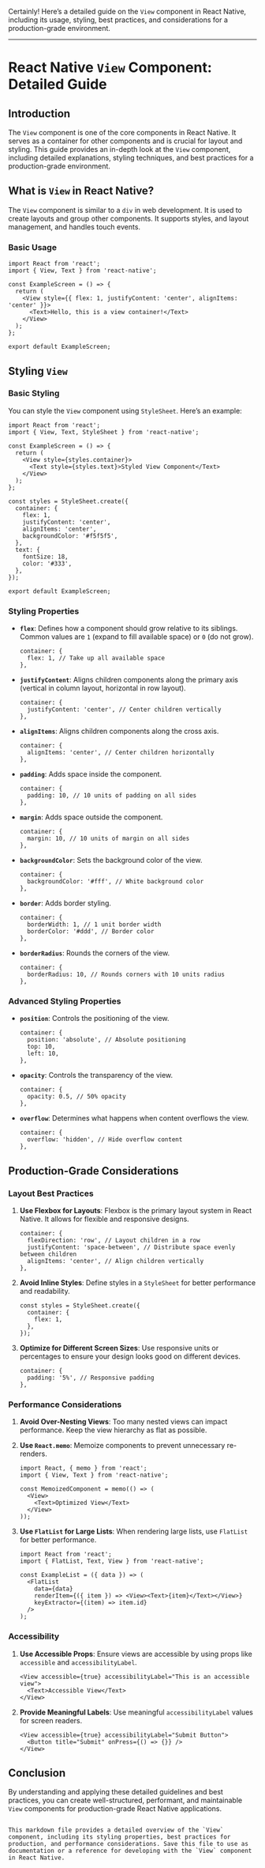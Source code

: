 Certainly! Here’s a detailed guide on the `View` component in React Native, including its usage, styling, best practices, and considerations for a production-grade environment.

---

# React Native `View` Component: Detailed Guide

## Introduction

The `View` component is one of the core components in React Native. It serves as a container for other components and is crucial for layout and styling. This guide provides an in-depth look at the `View` component, including detailed explanations, styling techniques, and best practices for a production-grade environment.

## What is `View` in React Native?

The `View` component is similar to a `div` in web development. It is used to create layouts and group other components. It supports styles, and layout management, and handles touch events.

### Basic Usage

```tsx
import React from 'react';
import { View, Text } from 'react-native';

const ExampleScreen = () => {
  return (
    <View style={{ flex: 1, justifyContent: 'center', alignItems: 'center' }}>
      <Text>Hello, this is a view container!</Text>
    </View>
  );
};

export default ExampleScreen;
```

## Styling `View`

### Basic Styling

You can style the `View` component using `StyleSheet`. Here’s an example:

```tsx
import React from 'react';
import { View, Text, StyleSheet } from 'react-native';

const ExampleScreen = () => {
  return (
    <View style={styles.container}>
      <Text style={styles.text}>Styled View Component</Text>
    </View>
  );
};

const styles = StyleSheet.create({
  container: {
    flex: 1,
    justifyContent: 'center',
    alignItems: 'center',
    backgroundColor: '#f5f5f5',
  },
  text: {
    fontSize: 18,
    color: '#333',
  },
});

export default ExampleScreen;
```

### Styling Properties

- **`flex`**: Defines how a component should grow relative to its siblings. Common values are `1` (expand to fill available space) or `0` (do not grow).
  ```tsx
  container: {
    flex: 1, // Take up all available space
  },
  ```

- **`justifyContent`**: Aligns children components along the primary axis (vertical in column layout, horizontal in row layout).
  ```tsx
  container: {
    justifyContent: 'center', // Center children vertically
  },
  ```

- **`alignItems`**: Aligns children components along the cross axis.
  ```tsx
  container: {
    alignItems: 'center', // Center children horizontally
  },
  ```

- **`padding`**: Adds space inside the component.
  ```tsx
  container: {
    padding: 10, // 10 units of padding on all sides
  },
  ```

- **`margin`**: Adds space outside the component.
  ```tsx
  container: {
    margin: 10, // 10 units of margin on all sides
  },
  ```

- **`backgroundColor`**: Sets the background color of the view.
  ```tsx
  container: {
    backgroundColor: '#fff', // White background color
  },
  ```

- **`border`**: Adds border styling.
  ```tsx
  container: {
    borderWidth: 1, // 1 unit border width
    borderColor: '#ddd', // Border color
  },
  ```

- **`borderRadius`**: Rounds the corners of the view.
  ```tsx
  container: {
    borderRadius: 10, // Rounds corners with 10 units radius
  },
  ```

### Advanced Styling Properties

- **`position`**: Controls the positioning of the view.
  ```tsx
  container: {
    position: 'absolute', // Absolute positioning
    top: 10,
    left: 10,
  },
  ```

- **`opacity`**: Controls the transparency of the view.
  ```tsx
  container: {
    opacity: 0.5, // 50% opacity
  },
  ```

- **`overflow`**: Determines what happens when content overflows the view.
  ```tsx
  container: {
    overflow: 'hidden', // Hide overflow content
  },
  ```

## Production-Grade Considerations

### Layout Best Practices

1. **Use Flexbox for Layouts**: Flexbox is the primary layout system in React Native. It allows for flexible and responsive designs.

   ```tsx
   container: {
     flexDirection: 'row', // Layout children in a row
     justifyContent: 'space-between', // Distribute space evenly between children
     alignItems: 'center', // Align children vertically
   },
   ```

2. **Avoid Inline Styles**: Define styles in a `StyleSheet` for better performance and readability.

   ```tsx
   const styles = StyleSheet.create({
     container: {
       flex: 1,
     },
   });
   ```

3. **Optimize for Different Screen Sizes**: Use responsive units or percentages to ensure your design looks good on different devices.

   ```tsx
   container: {
     padding: '5%', // Responsive padding
   },
   ```

### Performance Considerations

1. **Avoid Over-Nesting Views**: Too many nested views can impact performance. Keep the view hierarchy as flat as possible.

2. **Use `React.memo`**: Memoize components to prevent unnecessary re-renders.

   ```tsx
   import React, { memo } from 'react';
   import { View, Text } from 'react-native';

   const MemoizedComponent = memo(() => (
     <View>
       <Text>Optimized View</Text>
     </View>
   ));
   ```

3. **Use `FlatList` for Large Lists**: When rendering large lists, use `FlatList` for better performance.

   ```tsx
   import React from 'react';
   import { FlatList, Text, View } from 'react-native';

   const ExampleList = ({ data }) => (
     <FlatList
       data={data}
       renderItem={({ item }) => <View><Text>{item}</Text></View>}
       keyExtractor={(item) => item.id}
     />
   );
   ```

### Accessibility

1. **Use Accessible Props**: Ensure views are accessible by using props like `accessible` and `accessibilityLabel`.

   ```tsx
   <View accessible={true} accessibilityLabel="This is an accessible view">
     <Text>Accessible View</Text>
   </View>
   ```

2. **Provide Meaningful Labels**: Use meaningful `accessibilityLabel` values for screen readers.

   ```tsx
   <View accessible={true} accessibilityLabel="Submit Button">
     <Button title="Submit" onPress={() => {}} />
   </View>
   ```

## Conclusion

By understanding and applying these detailed guidelines and best practices, you can create well-structured, performant, and maintainable `View` components for production-grade React Native applications.

```

This markdown file provides a detailed overview of the `View` component, including its styling properties, best practices for production, and performance considerations. Save this file to use as documentation or a reference for developing with the `View` component in React Native.
